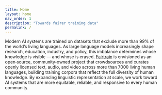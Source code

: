 ```yaml
---
title: Home
layout: home
nav_order: 1
description: "Towards fairer training data"
permalink: /
---
```


<script src="https://unpkg.com/@lottiefiles/dotlottie-wc@0.6.2/dist/dotlottie-wc.js" type="module"></script>

<dotlottie-wc
 src="https://lottie.host/fb05f798-6be1-4332-942b-467ccdd723ea/yxJji3L5TD.lottie"
 style="width: 300px; height: 300px;"
 speed="1"
 autoplay
 loop>
</dotlottie-wc>

Modern AI systems are trained on datasets that exclude more than 99% of the world’s living languages. As large language models increasingly shape research, education, industry, and policy, this imbalance determines whose knowledge is visible — and whose is erased. [Fairtrain](https://fairtrain.github.io/) is envisioned as an open‑source, community‑owned project that crowdsources and curates openly licensed text, audio, and video across more than 7000 living human languages, building training corpora that reflect the full diversity of human knowledge. By expanding linguistic representation at scale, we work toward AI systems that are more equitable, reliable, and responsive to every human community.
